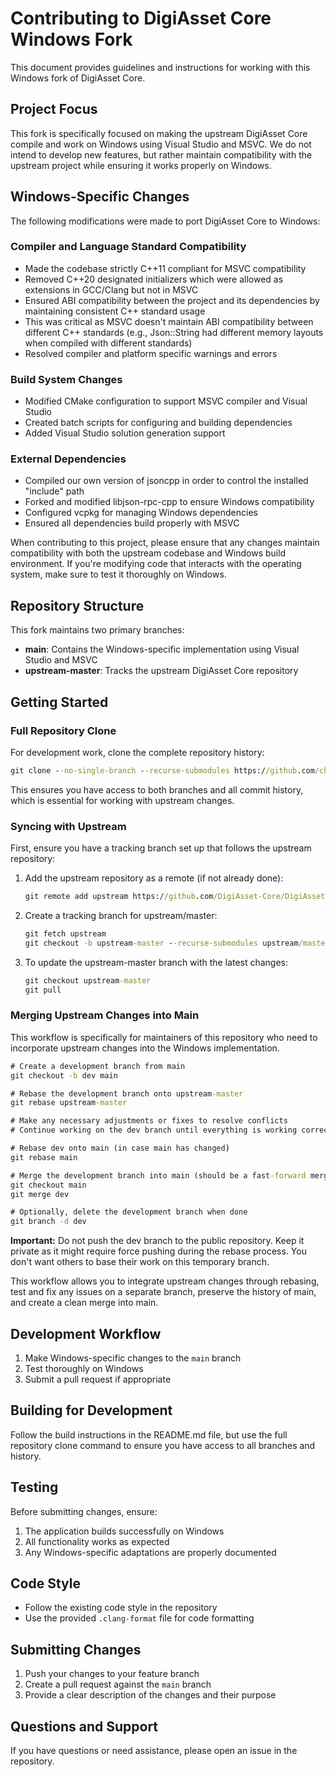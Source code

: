 # Contributing to DigiAsset Core Windows Fork

This document provides guidelines and instructions for working with this Windows fork of DigiAsset Core.

## Project Focus

This fork is specifically focused on making the upstream DigiAsset Core compile and work on Windows using Visual Studio and MSVC. We do not intend to develop new features, but rather maintain compatibility with the upstream project while ensuring it works properly on Windows.

## Windows-Specific Changes

The following modifications were made to port DigiAsset Core to Windows:

### Compiler and Language Standard Compatibility
- Made the codebase strictly C++11 compliant for MSVC compatibility
- Removed C++20 designated initializers which were allowed as extensions in GCC/Clang but not in MSVC
- Ensured ABI compatibility between the project and its dependencies by maintaining consistent C++ standard usage
- This was critical as MSVC doesn't maintain ABI compatibility between different C++ standards (e.g., Json::String had different memory layouts when compiled with different standards)
- Resolved compiler and platform specific warnings and errors

### Build System Changes
- Modified CMake configuration to support MSVC compiler and Visual Studio
- Created batch scripts for configuring and building dependencies
- Added Visual Studio solution generation support

### External Dependencies
- Compiled our own version of jsoncpp in order to control the installed "include" path
- Forked and modified libjson-rpc-cpp to ensure Windows compatibility
- Configured vcpkg for managing Windows dependencies
- Ensured all dependencies build properly with MSVC

When contributing to this project, please ensure that any changes maintain compatibility with both the upstream codebase and Windows build environment. If you're modifying code that interacts with the operating system, make sure to test it thoroughly on Windows.

## Repository Structure

This fork maintains two primary branches:

- **main**: Contains the Windows-specific implementation using Visual Studio and MSVC
- **upstream-master**: Tracks the upstream DigiAsset Core repository

## Getting Started

### Full Repository Clone

For development work, clone the complete repository history:

```cmd
git clone --no-single-branch --recurse-submodules https://github.com/chopperbrian/DigiAsset_Core_Windows.git
```

This ensures you have access to both branches and all commit history, which is essential for working with upstream changes.

### Syncing with Upstream

First, ensure you have a tracking branch set up that follows the upstream repository:

1. Add the upstream repository as a remote (if not already done):
   ```cmd
   git remote add upstream https://github.com/DigiAsset-Core/DigiAsset_Core.git
   ```

2. Create a tracking branch for upstream/master:
   ```cmd
   git fetch upstream
   git checkout -b upstream-master --recurse-submodules upstream/master
   ```

3. To update the upstream-master branch with the latest changes:
   ```cmd
   git checkout upstream-master
   git pull
   ```

### Merging Upstream Changes into Main

This workflow is specifically for maintainers of this repository who need to incorporate upstream changes into the Windows implementation.

```cmd
# Create a development branch from main
git checkout -b dev main

# Rebase the development branch onto upstream-master
git rebase upstream-master

# Make any necessary adjustments or fixes to resolve conflicts
# Continue working on the dev branch until everything is working correctly

# Rebase dev onto main (in case main has changed)
git rebase main

# Merge the development branch into main (should be a fast-forward merge)
git checkout main
git merge dev

# Optionally, delete the development branch when done
git branch -d dev
```

**Important:** Do not push the dev branch to the public repository. Keep it private as it might require force pushing during the rebase process. You don't want others to base their work on this temporary branch.

This workflow allows you to integrate upstream changes through rebasing, test and fix any issues on a separate branch, preserve the history of main, and create a clean merge into main.

## Development Workflow

1. Make Windows-specific changes to the `main` branch
2. Test thoroughly on Windows
3. Submit a pull request if appropriate

## Building for Development

Follow the build instructions in the README.md file, but use the full repository clone command to ensure you have access to all branches and history.

## Testing

Before submitting changes, ensure:

1. The application builds successfully on Windows
2. All functionality works as expected
3. Any Windows-specific adaptations are properly documented

## Code Style

- Follow the existing code style in the repository
- Use the provided `.clang-format` file for code formatting

## Submitting Changes

1. Push your changes to your feature branch
2. Create a pull request against the `main` branch
3. Provide a clear description of the changes and their purpose

## Questions and Support

If you have questions or need assistance, please open an issue in the repository.
